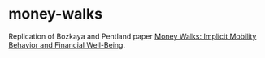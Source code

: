 # money-walks
Replication of Bozkaya and Pentland paper [Money Walks: Implicit Mobility Behavior and Financial Well-Being](http://journals.plos.org/plosone/article?id=10.1371/journal.pone.0136628).  
